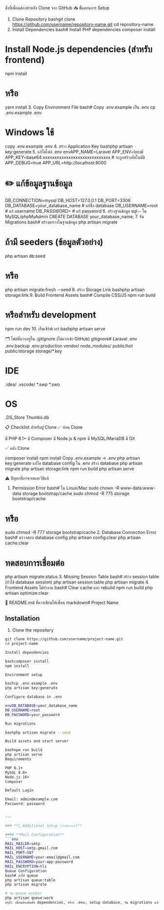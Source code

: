  สิ่งที่เพื่อนต้องทำหลัง Clone จาก GitHub
📥 ขั้นตอนการ Setup
1. Clone Repository
bashgit clone https://github.com/username/repository-name.git
cd repository-name
2. Install Dependencies
bash# Install PHP dependencies
composer install

# Install Node.js dependencies (สำหรับ frontend)
npm install
# หรือ
yarn install
3. Copy Environment File
bash# Copy .env.example เป็น .env
cp .env.example .env
# Windows ใช้
copy .env.example .env
4. สร้าง Application Key
bashphp artisan key:generate
5. แก้ไขไฟล์ .env
envAPP_NAME=Laravel
APP_ENV=local
APP_KEY=base64:xxxxxxxxxxxxxxxxxxxxxxxxxxxxx  # จะถูกสร้างอัตโนมัติ
APP_DEBUG=true
APP_URL=http://localhost:8000

# ✏️ แก้ข้อมูลฐานข้อมูล
DB_CONNECTION=mysql
DB_HOST=127.0.0.1
DB_PORT=3306
DB_DATABASE=your_database_name     # แก้ชื่อ database
DB_USERNAME=root                   # แก้ username
DB_PASSWORD=                       # แก้ password
6. สร้างฐานข้อมูล
sql-- ใน MySQL/phpMyAdmin
CREATE DATABASE your_database_name;
7. รัน Migrations
bash# สร้างตารางในฐานข้อมูล
php artisan migrate

# ถ้ามี seeders (ข้อมูลตัวอย่าง)
php artisan db:seed
# หรือ
php artisan migrate:fresh --seed
8. สร้าง Storage Link
bashphp artisan storage:link
9. Build Frontend Assets
bash# Compile CSS/JS
npm run build
# หรือสำหรับ development
npm run dev
10. เริ่มเซิร์ฟเวอร์
bashphp artisan serve

🗂️ ไฟล์ที่ควรอยู่ใน .gitignore (ไม่ควรเข้า GitHub)
gitignore# Laravel
.env
.env.backup
.env.production
vendor/
node_modules/
public/hot
public/storage
storage/*.key

# IDE
.idea/
.vscode/
*.swp
*.swo

# OS
.DS_Store
Thumbs.db

📋 Checklist สำหรับผู้ Clone
✅ ก่อน Clone

 มี PHP 8.1+
 มี Composer
 มี Node.js & npm
 มี MySQL/MariaDB
 มี Git

✅ หลัง Clone

 composer install
 npm install
 Copy .env.example → .env
 php artisan key:generate
 แก้ไข database config ใน .env
 สร้าง database
 php artisan migrate
 php artisan storage:link
 npm run build
 php artisan serve


⚠️ ปัญหาที่อาจเจอและวิธีแก้
1. Permission Error
bash# ใน Linux/Mac
sudo chown -R www-data:www-data storage bootstrap/cache
sudo chmod -R 775 storage bootstrap/cache

# หรือ
sudo chmod -R 777 storage bootstrap/cache
2. Database Connection Error
bash# ตรวจสอบ database config
php artisan config:clear
php artisan cache:clear

# ทดสอบการเชื่อมต่อ
php artisan migrate:status
3. Missing Session Table
bash# สร้าง session table (ถ้าใช้ database session)
php artisan session:table
php artisan migrate
4. Frontend Assets ไม่ทำงาน
bash# Clear cache และ rebuild
npm run build
php artisan optimize:clear

📄 README.md ที่ควรเขียนให้เพื่อน
markdown# Project Name

## Installation

1. Clone the repository
```bash
git clone https://github.com/username/project-name.git
cd project-name

Install dependencies

bashcomposer install
npm install

Environment setup

bashcp .env.example .env
php artisan key:generate

Configure database in .env

envDB_DATABASE=your_database_name
DB_USERNAME=root
DB_PASSWORD=your_password

Run migrations

bashphp artisan migrate --seed

Build assets and start server

bashnpm run build
php artisan serve
Requirements

PHP 8.1+
MySQL 8.0+
Node.js 16+
Composer

Default Login

Email: admin@example.com
Password: password


---

### **🚀 Additional Setup (ถ้าต้องการ)**

#### **Mail Configuration**
```env
MAIL_MAILER=smtp
MAIL_HOST=smtp.gmail.com
MAIL_PORT=587
MAIL_USERNAME=your-email@gmail.com
MAIL_PASSWORD=your-app-password
MAIL_ENCRYPTION=tls
Queue Configuration
bash# ถ้าใช้ queue
php artisan queue:table
php artisan migrate

# รัน queue worker
php artisan queue:work
สรุป: เพื่อนต้องติดตั้ง dependencies, สร้าง .env, setup database, รัน migrations แล้วก็ build frontend ก่อนใช้งานได้! 🎯
